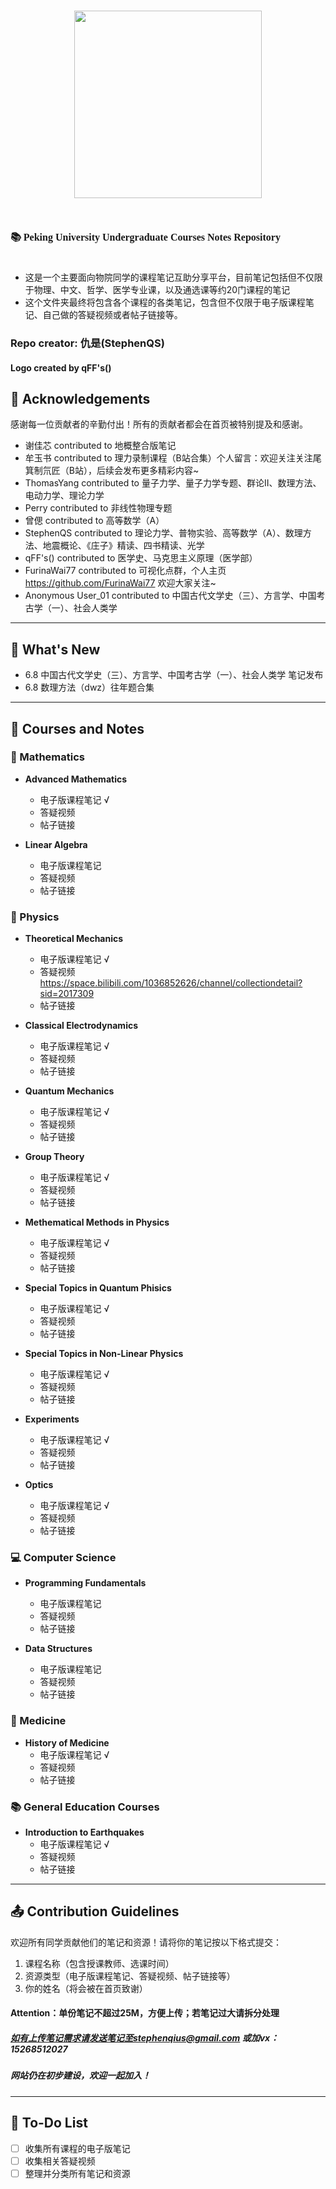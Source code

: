 # <p align="center"><img src='.assets/logo_final.jpg'  width=300> </p>
## <p align="center" style="display:inline-block;"><font  face="Calisto MT"><font  size="3">📚 Peking University Undergraduate Courses Notes Repository</font></font></p>

- 这是一个主要面向物院同学的课程笔记互助分享平台，目前笔记包括但不仅限于物理、中文、哲学、医学专业课，以及通选课等约20门课程的笔记
- 这个文件夹最终将包含各个课程的各类笔记，包含但不仅限于电子版课程笔记、自己做的答疑视频或者帖子链接等。
### Repo creator: 仇是(StephenQS)
#### Logo created by qFF's()
## 🌟 Acknowledgements

感谢每一位贡献者的辛勤付出！所有的贡献者都会在首页被特别提及和感谢。


- 谢佳芯 contributed to 地概整合版笔记
- 牟玉书 contributed to 理力录制课程（B站合集）个人留言：欢迎关注关注尾箕制氘匠（B站），后续会发布更多精彩内容~
- ThomasYang contributed to 量子力学、量子力学专题、群论II、数理方法、电动力学、理论力学
- Perry contributed to 非线性物理专题
- 曾偲 contributed to 高等数学（A）
- StephenQS contributed to 理论力学、普物实验、高等数学（A）、数理方法、地震概论、《庄子》精读、四书精读、光学
- qFF's() contributed to 医学史、马克思主义原理（医学部）
- FurinaWai77 contributed to 可视化点群，个人主页 https://github.com/FurinaWai77 欢迎大家关注~
- Anonymous User_01 contributed to 中国古代文学史（三）、方言学、中国考古学（一）、社会人类学
---

## 📢 What's New

- 6.8 中国古代文学史（三）、方言学、中国考古学（一）、社会人类学 笔记发布
- 6.8 数理方法（dwz）往年题合集

---

## 📘 Courses and Notes

### 📐 Mathematics
- **Advanced Mathematics**
  - 电子版课程笔记 √
  - 答疑视频
  - 帖子链接

- **Linear Algebra**
  - 电子版课程笔记
  - 答疑视频
  - 帖子链接

### 🔬 Physics
- **Theoretical Mechanics**
  - 电子版课程笔记 √
  - 答疑视频 https://space.bilibili.com/1036852626/channel/collectiondetail?sid=2017309
  - 帖子链接

- **Classical Electrodynamics**
  - 电子版课程笔记 √
  - 答疑视频
  - 帖子链接
 
- **Quantum Mechanics**
  - 电子版课程笔记 √
  - 答疑视频
  - 帖子链接

- **Group Theory**
  - 电子版课程笔记 √
  - 答疑视频
  - 帖子链接

- **Methematical Methods in Physics**
  - 电子版课程笔记 √
  - 答疑视频
  - 帖子链接

- **Special Topics in Quantum Phisics**
  - 电子版课程笔记 √
  - 答疑视频
  - 帖子链接

- **Special Topics in Non-Linear Physics**
  - 电子版课程笔记 √
  - 答疑视频
  - 帖子链接

- **Experiments**
  - 电子版课程笔记 √
  - 答疑视频
  - 帖子链接

- **Optics**
  - 电子版课程笔记 √
  - 答疑视频
  - 帖子链接

### 💻 Computer Science
- **Programming Fundamentals**
  - 电子版课程笔记
  - 答疑视频
  - 帖子链接

- **Data Structures**
  - 电子版课程笔记
  - 答疑视频
  - 帖子链接

### 🏥 Medicine
- **History of Medicine**
  - 电子版课程笔记 √
  - 答疑视频
  - 帖子链接

### 📚 General Education Courses
- **Introduction to Earthquakes**
  - 电子版课程笔记 √
  - 答疑视频
  - 帖子链接

---

## 📤 Contribution Guidelines

欢迎所有同学贡献他们的笔记和资源！请将你的笔记按以下格式提交：
1. 课程名称（包含授课教师、选课时间）
2. 资源类型（电子版课程笔记、答疑视频、帖子链接等）
3. 你的姓名（将会被在首页致谢）
#### Attention：单份笔记不超过25M，方便上传；若笔记过大请拆分处理
##### 如有上传笔记需求请发送笔记至stephenqius@gmail.com 或加vx：15268512027
##### 网站仍在初步建设，欢迎一起加入！
---

## 📝 To-Do List

- [ ] 收集所有课程的电子版笔记
- [ ] 收集相关答疑视频
- [ ] 整理并分类所有笔记和资源
